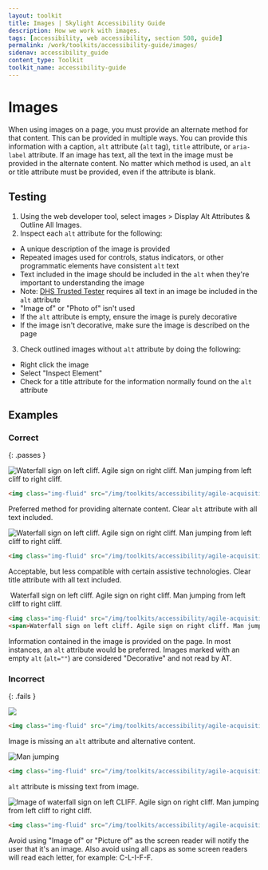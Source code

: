 ```yaml
---
layout: toolkit
title: Images | Skylight Accessibility Guide
description: How we work with images.
tags: [accessibility, web accessibility, section 508, guide]
permalink: /work/toolkits/accessibility-guide/images/
sidenav: accessibility_guide
content_type: Toolkit
toolkit_name: accessibility-guide
---
```


# Images

When using images on a page, you must provide an alternate method for that content. This can be provided in multiple ways. You can provide this information with a caption, `alt` attribute (`alt` tag), `title` attribute, or `aria-label` attribute. If an image has text, all the text in the image must be provided in the alternate content. No matter which method is used, an `alt` or title attribute must be provided, even if the attribute is blank.

## Testing

1. Using the web developer tool, select images > Display Alt Attributes & Outline All Images.
2. Inspect each `alt` attribute for the following:
  * A unique description of the image is provided
  * Repeated images used for controls, status indicators, or other programmatic elements have consistent `alt` text
  * Text included in the image should be included in the `alt` when they're important to understanding the image
  * Note: [DHS Trusted Tester](https://www.dhs.gov/trusted-tester) requires all text in an image be included in the `alt` attribute
  * "Image of" or "Photo of" isn't used
  * If the `alt` attribute is empty, ensure the image is purely decorative
  * If the image isn't decorative, make sure the image is described on the page
3. Check outlined images without `alt` attribute by doing the following:
  * Right click the image
  * Select "Inspect Element"
  * Check for a title attribute for the information normally found on the `alt` attribute

## Examples

### Correct
{: .passes }
<div class="example">
<img class="img-fluid" src="/img/toolkits/accessibility/agile-acquisition-framework.png" alt="Waterfall sign on left cliff. Agile sign on right cliff. Man jumping from left cliff to right cliff.">
</div>

```html
<img class="img-fluid" src="/img/toolkits/accessibility/agile-acquisition-framework.png" alt="Waterfall sign on left cliff. Agile sign on right cliff. Man jumping from left cliff to right cliff.">
```

Preferred method for providing alternate content. Clear `alt` attribute with all text included.

<div class="example">
<img class="img-fluid" src="/img/toolkits/accessibility/agile-acquisition-framework.png" title="Waterfall sign on left cliff. Agile sign on right cliff. Man jumping from left cliff to right cliff.">
</div>

```html
<img class="img-fluid" src="/img/toolkits/accessibility/agile-acquisition-framework.png" title="Waterfall sign on left cliff. Agile sign on right cliff. Man jumping from left cliff to right cliff.">
```

Acceptable, but less compatible with certain assistive technologies. Clear title attribute with all text included.

<div class="example">
<img class="img-fluid" src="/img/toolkits/accessibility/agile-acquisition-framework.png" alt="">
<span>Waterfall sign on left cliff. Agile sign on right cliff. Man jumping from left cliff to right cliff.</span>
</div>

```html
<img class="img-fluid" src="/img/toolkits/accessibility/agile-acquisition-framework.png" alt="">
<span>Waterfall sign on left cliff. Agile sign on right cliff. Man jumping from left cliff to right cliff.</span>
```

Information contained in the image is provided on the page. In most instances, an `alt` attribute would be preferred. Images marked with an empty `alt` (`alt=""`) are considered "Decorative" and not read by AT.

### Incorrect
{: .fails }

<div class="example">
<img class="img-fluid" src="{{'/img/toolkits/accessibility/agile-acquisition-framework.png' | prepend: site.baseurl}}">
</div>

```html
<img class="img-fluid" src="/img/toolkits/accessibility/agile-acquisition-framework.png">
```

Image is missing an `alt` attribute and alternative content.

<div class="example">
<img class="img-fluid" src="/img/toolkits/accessibility/agile-acquisition-framework.png" alt="Man jumping">
</div>

```html
<img class="img-fluid" src="/img/toolkits/accessibility/agile-acquisition-framework.png" alt="Man jumping">
```

`alt` attribute is missing text from image.

<div class="example">
<img class="img-fluid" src="/img/toolkits/accessibility/agile-acquisition-framework.png" alt="Image of waterfall sign on left CLIFF. Agile sign on right cliff. Man jumping from left cliff to right cliff.">
</div>

```html
<img class="img-fluid" src="/img/toolkits/accessibility/agile-acquisition-framework.png" alt="Image of Waterfall sign on left CLIFF. Agile sign on right cliff. Man jumping from left cliff to right cliff.">
```

Avoid using "Image of" or "Picture of" as the screen reader will notify the user that it's an image. Also avoid using all caps as some screen readers will read each letter, for example: C-L-I-F-F.
